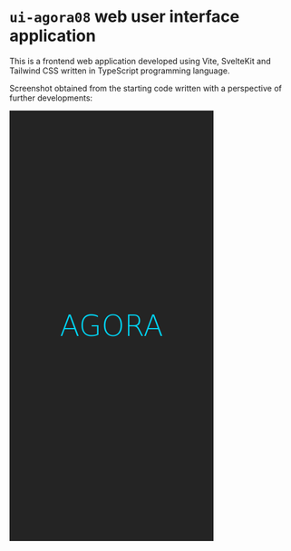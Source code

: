 # `ui-agora08` web user interface application

This is a frontend web application developed using Vite, SvelteKit and Tailwind CSS written in TypeScript programming language.

Screenshot obtained from the starting code written with a perspective of further developments:

![ui-agora08](./screenshots/screenshot_ui-agora08_mobile_first_starting_code.png)
